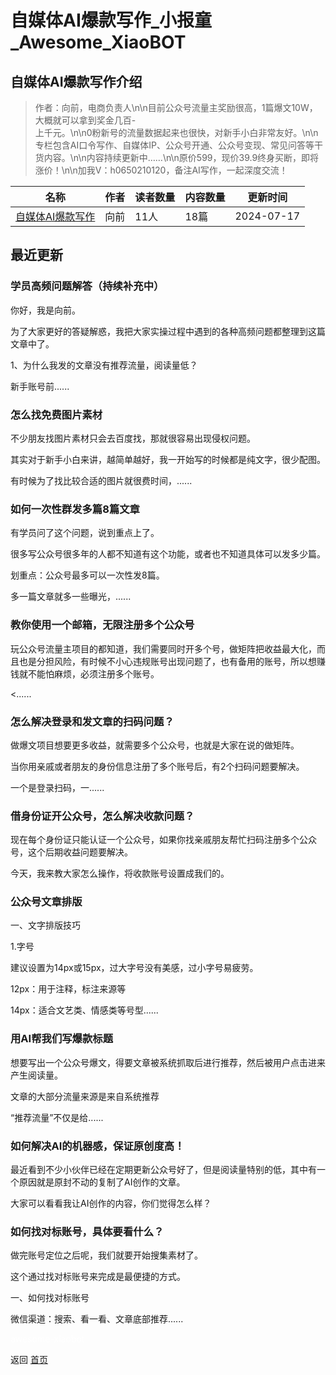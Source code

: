 # 自媒体AI爆款写作_小报童_Awesome_XiaoBOT

## 自媒体AI爆款写作介绍
> 作者：向前，电商负责人\n\n目前公众号流量主奖励很高，1篇爆文10W，大概就可以拿到奖金几百-  
上千元。\n\n0粉新号的流量数据起来也很快，对新手小白非常友好。\n\n专栏包含AI口令写作、自媒体IP、公众号开通、公众号变现、常见问答等干货内容。\n\n内容持续更新中……\n\n原价599，现价39.9终身买断，即将涨价！\n\n加我V：h0650210120，备注AI写作，一起深度交流！  
  


|名称|作者|读者数量|内容数量|更新时间|
|---|---|---|---|---|
|[自媒体AI爆款写作](https://xiaobot.net/p/zmtbkxz?refer=9c3f1c95-a052-465a-9902-f6d75080262a)|向前|11人|18篇|2024-07-17|

## 最近更新
### 学员高频问题解答（持续补充中）

你好，我是向前。

为了大家更好的答疑解惑，我把大家实操过程中遇到的各种高频问题都整理到这篇文章中了。

1、为什么我发的文章没有推荐流量，阅读量低？

新手账号前......

### 怎么找免费图片素材

不少朋友找图片素材只会去百度找，那就很容易出现侵权问题。

其实对于新手小白来讲，越简单越好，我一开始写的时候都是纯文字，很少配图。

有时候为了找比较合适的图片就很费时间，......

### 如何一次性群发多篇8篇文章

有学员问了这个问题，说到重点上了。

很多写公众号很多年的人都不知道有这个功能，或者也不知道具体可以发多少篇。

划重点：公众号最多可以一次性发8篇。

多一篇文章就多一些曝光，......

### 教你使用一个邮箱，无限注册多个公众号

玩公众号流量主项目的都知道，我们需要同时开多个号，做矩阵把收益最大化，而且也是分担风险，有时候不小心违规账号出现问题了，也有备用的账号，所以想赚钱就不能怕麻烦，必须注册多个账号。

<......

### 怎么解决登录和发文章的扫码问题？

做爆文项目想要更多收益，就需要多个公众号，也就是大家在说的做矩阵。

当你用亲戚或者朋友的身份信息注册了多个账号后，有2个扫码问题要解决。

一个是登录扫码，一......

### 借身份证开公众号，怎么解决收款问题？

现在每个身份证只能认证一个公众号，如果你找亲戚朋友帮忙扫码注册多个公众号，这个后期收益问题要解决。

今天，我来教大家怎么操作，将收款账号设置成我们的。

### 公众号文章排版

一、文字排版技巧

1.字号

建议设置为14px或15px，过大字号没有美感，过小字号易疲劳。

12px：用于注释，标注来源等

14px：适合文艺类、情感类等号型......

### 用AI帮我们写爆款标题

想要写出一个公众号爆文，得要文章被系统抓取后进行推荐，然后被用户点击进来产生阅读量。

文章的大部分流量来源是来自系统推荐

“推荐流量”不仅是给......

### 如何解决AI的机器感，保证原创度高！

最近看到不少小伙伴已经在定期更新公众号好了，但是阅读量特别的低，其中有一个原因就是原封不动的复制了AI创作的文章。

大家可以看看我让AI创作的内容，你们觉得怎么样？

### 如何找对标账号，具体要看什么？

做完账号定位之后呢，我们就要开始搜集素材了。

这个通过找对标账号来完成是最便捷的方式。

一、如何找对标账号

微信渠道：搜索、看一看、文章底部推荐......


<a href="https://github.com/Reno9527/awesome-xiaobot" style="color: white; text-decoration: none;">awesome-xiaobot</a>

返回 [首页](../README.md)
